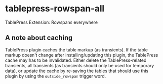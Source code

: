 # tablepress-rowspan-all
TablePress Extension: Rowspans everywhere

## A note about caching
TablePress plugin caches the table markup (as transients).
If the table markup doesn't change after installing/updating this plugin,
the TablePress cache may has to be invalidated.
Either delete the TablePress-related transients,
all transients (as transients should only be used for temporary data),
or update the cache by re-saving the tables that should use 
this plugin by using the `outside_rowspan` trigger word.
